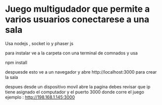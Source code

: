 # Juego multigudador que permite a varios usuarios conectarese a una sala 


Usa nodejs , socket io y phaser js 

para instalar ve a la carpeta con una terminal de comnados y usa 

npm install

despuesde esto ve a un navegador y abre http://localhost:3000 para crear la sala

despues desde un dispositivo movil abre la pagina debes revisar que ip tiene asignado el computador y el puerto 3000 donde corre el juego ejemplo : http://198.168.1.145:3000

